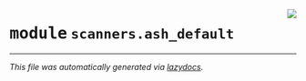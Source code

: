 <!-- markdownlint-disable -->

<a href="https://github.com/example/my-project/blob/main/src/automated_security_helper/scanners/ash_default/__init__.py#L0"><img align="right" style="float:right;" src="https://img.shields.io/badge/-source-cccccc?style=flat-square"></a>

# <kbd>module</kbd> `scanners.ash_default`








---

_This file was automatically generated via [lazydocs](https://github.com/ml-tooling/lazydocs)._
